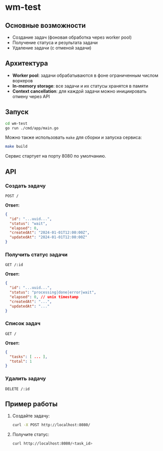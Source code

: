 # wm-test

## Основные возможности

- Создание задач (фоновая обработка через worker pool)
- Получение статуса и результата задачи
- Удаление задачи (c отменой задачи)

## Архитектура

- **Worker pool**: задачи обрабатываются в фоне ограниченным числом воркеров
- **In-memory storage**: все задачи и их статусы хранятся в памяти
- **Context cancellation**: для каждой задачи можно инициировать отмену через API

## Запуск

```sh
cd wm-test
go run ./cmd/app/main.go
```

Можно также использовать `make` для сборки и запуска сервиса:

```sh
make build
```

Сервис стартует на порту 8080 по умолчанию.

## API

### Создать задачу

```
POST /
```

**Ответ:**

```json
{
  "id": "...uuid...",
  "status": "wait",
  "elapsed": 0,
  "createdAt": "2024-01-01T12:00:00Z",
  "updatedAt": "2024-01-01T12:00:00Z"
}
```

### Получить статус задачи

```
GET /:id
```

**Ответ:**

```json
{
  "id": "...uuid...",
  "status": "processing|done|error|wait",
  "elapsed": 0, // unix timestamp
  "createdAt": "...",
  "updatedAt": "..."
}
```

### Список задач

```
GET /
```

**Ответ:**

```json
{
  "tasks": [ ... ],
  "total": 1
}
```

### Удалить задачу

```
DELETE /:id
```

## Пример работы

1. Создайте задачу:
   ```sh
   curl -X POST http://localhost:8080/
   ```
2. Получите статус:
   ```sh
   curl http://localhost:8080/<task_id>
   ```
